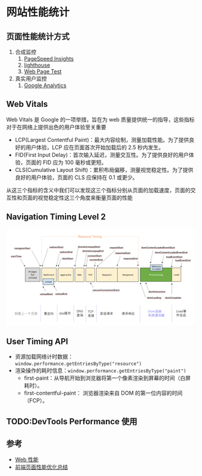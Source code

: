 # 网站性能统计

## 页面性能统计方式

1. 合成监控
   1. [PageSpeed Insights](https://developers.google.com/speed/pagespeed/insights/?hl=zh-cn)
   2. [lighthouse](https://developers.google.com/web/tools/lighthouse)
   3. [Web Page Test](https://webpagetest.org/easy)
2. 真实用户监控
   1. [Google Analytics](https://analytics.google.com/analytics/web/#/)

## Web Vitals

Web Vitals 是 Google 的一项举措，旨在为 web 质量提供统一的指导，这些指标对于在网络上提供出色的用户体验至关重要

- LCP(Largest Contentful Paint)：最大内容绘制，测量加载性能。为了提供良好的用户体验，LCP 应在页面首次开始加载后的 2.5 秒内发生。
- FID(First Input Delay)：首次输入延迟，测量交互性。为了提供良好的用户体验，页面的 FID 应为 100 毫秒或更短。
- CLS(Cumulative Layout Shift)：累积布局偏移，测量视觉稳定性。为了提供良好的用户体验，页面的 CLS 应保持在 0.1 或更少。

从这三个指标的含义中我们可以发现这三个指标分别从页面的加载速度，页面的交互性和页面的视觉稳定性这三个角度来衡量页面的性能

## Navigation Timing Level 2

![页面加载解析时间轴å](/assets/images/browser/page-load-timeline.png)

## User Timing API

- 资源加载网络计时数据：`window.performance.getEntriesByType("resource")`
- 渲染操作的耗时信息：`window.performance.getEntriesByType("paint")`
  - first-paint：从导航开始到浏览器将第一个像素渲染到屏幕的时间（白屏耗时）。
  - first-contentful-paint： 浏览器渲染来自 DOM 的第一位内容的时间（FCP）。

## TODO:DevTools Performance 使用

## 参考

- [Web 性能](https://developer.mozilla.org/zh-CN/docs/Web/Performance)
- [前端页面性能优化总结](https://juejin.cn/post/7027777177659637768)
